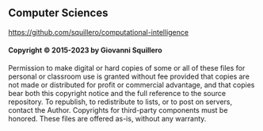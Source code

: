 ## Computer Sciences

<https://github.com/squillero/computational-intelligence>

#### Copyright © 2015-2023 by Giovanni Squillero

Permission to make digital or hard copies of some or all of these files for
personal or classroom use is granted without fee provided that copies are not
made or distributed for profit or commercial advantage, and that copies bear
both this copyright notice and the full reference to the source repository.
To republish, to redistribute to lists, or to post on servers, contact the
Author. Copyrights for third-party components must be honored.
These files are offered as-is, without any warranty.
